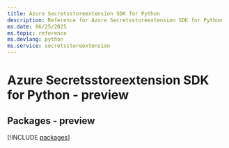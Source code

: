 ```yaml
---
title: Azure Secretsstoreextension SDK for Python
description: Reference for Azure Secretsstoreextension SDK for Python
ms.date: 06/25/2025
ms.topic: reference
ms.devlang: python
ms.service: secretsstoreextension
---
```

# Azure Secretsstoreextension SDK for Python - preview
## Packages - preview
[!INCLUDE [packages](secretsstoreextension-index.md)]